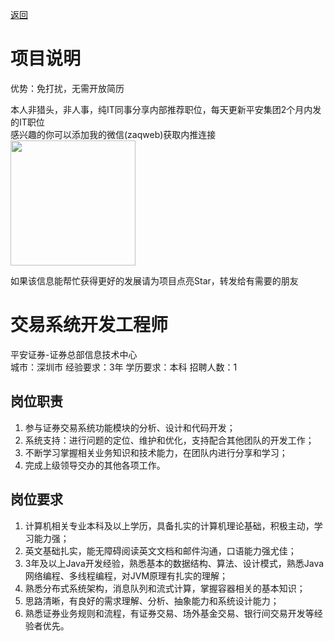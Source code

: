 [返回](../)

# 项目说明

优势：免打扰，无需开放简历

本人非猎头，非人事，纯IT同事分享内部推荐职位，每天更新平安集团2个月内发的IT职位  
感兴趣的你可以添加我的微信(zaqweb)获取内推连接  
<img src="https://github.com/zaqweb/PA-IT-JOBS/blob/master/WechatICode.jpeg"  height="200" width="200">

如果该信息能帮忙获得更好的发展请为项目点亮Star，转发给有需要的朋友

# 交易系统开发工程师
平安证券-证券总部信息技术中心  
城市：深圳市 经验要求：3年 学历要求：本科  招聘人数：1

## 岗位职责
1.  参与证券交易系统功能模块的分析、设计和代码开发；
2.  系统支持：进行问题的定位、维护和优化，支持配合其他团队的开发工作；
3.  不断学习掌握相关业务知识和技术能力，在团队内进行分享和学习；
4.  完成上级领导交办的其他各项工作。

## 岗位要求
1. 计算机相关专业本科及以上学历，具备扎实的计算机理论基础，积极主动，学习能力强；
2. 英文基础扎实，能无障碍阅读英文文档和邮件沟通，口语能力强尤佳；
3. 3年及以上Java开发经验，熟悉基本的数据结构、算法、设计模式，熟悉Java网络编程、多线程编程，对JVM原理有扎实的理解；
4. 熟悉分布式系统架构，消息队列和流式计算，掌握容器相关的基本知识；
5. 思路清晰，有良好的需求理解、分析、抽象能力和系统设计能力；
6. 熟悉证券业务规则和流程，有证券交易、场外基金交易、银行间交易开发等经验者优先。





